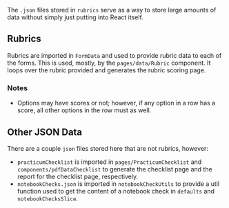 The `.json` files stored in `rubrics` serve as a way to store large amounts of data without simply just putting into React itself.

## Rubrics

Rubrics are imported in `FormData` and used to provide rubric data to each of the forms. This is used, mostly, by the `pages/data/Rubric` component. It loops over the rubric provided and generates the rubric scoring page.

### Notes

- Options may have scores or not; however, if any option in a row has a score, all other options in the row must as well.

## Other JSON Data

There are a couple `json` files stored here that are not rubrics, however:

- `practicumChecklist` is imported in `pages/PracticumChecklist` and `components/pdfDataChecklist` to generate the checklist page and the report for the checklist page, respectively.
- `notebookChecks.json` is imported in `notebookCheckUtils` to provide a util function used to get the content of a notebook check in `defaults` and `notebookChecksSlice`.
